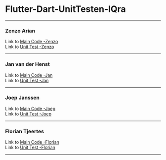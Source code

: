# Flutter-Dart-UnitTesten-IQra
_________
<h3>Zenzo Arian</h3>

Link to [Main Code -Zenzo] <br>
Link to [Unit Test -Zenzo] <br>

[Main code -Zenzo]: <Zenzo Arian/lib>
[Unit Test -Zenzo]: <Zenzo Arian/test>

_________
<h3>Jan van der Henst</h3>

Link to [Main Code -Jan] <br>
Link to [Unit Test -Jan] <br>

[Main code -Jan]: <Jan van der Henst/lib>
[Unit Test -Jan]: <Jan van der Henst/test>

_________
<h3>Joep Janssen</h3>

Link to [Main Code -Joep] <br>
Link to [Unit Test -Joep] <br>

[Main code -Joep]: <Joep Janssen/lib>
[Unit Test -Joep]: <Joep Janssen/test>

_________
<h3>Florian Tjeertes</h3>

Link to [Main Code -Florian] <br>
Link to [Unit Test -Florian] <br>

[Main code -Florian]: <Florian Tjeertes/lib>
[Unit Test -Florian]: <Florian Tjeertes/test>

_________

